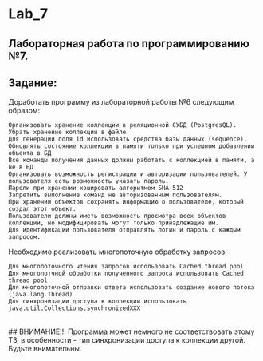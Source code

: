 # Lab_7
## Лабораторная работа по программированию №7.
## Задание:
Доработать программу из лабораторной работы №6 следующим образом:

    Организовать хранение коллекции в реляционной СУБД (PostgresQL). Убрать хранение коллекции в файле.
    Для генерации поля id использовать средства базы данных (sequence).
    Обновлять состояние коллекции в памяти только при успешном добавлении объекта в БД
    Все команды получения данных должны работать с коллекцией в памяти, а не в БД
    Организовать возможность регистрации и авторизации пользователей. У пользователя есть возможность указать пароль.
    Пароли при хранении хэшировать алгоритмом SHA-512
    Запретить выполнение команд не авторизованным пользователям.
    При хранении объектов сохранять информацию о пользователе, который создал этот объект.
    Пользователи должны иметь возможность просмотра всех объектов коллекции, но модифицировать могут только принадлежащие им.
    Для идентификации пользователя отправлять логин и пароль с каждым запросом.

Необходимо реализовать многопоточную обработку запросов.

    Для многопоточного чтения запросов использовать Cached thread pool
    Для многопотчной обработки полученного запроса использовать Cached thread pool
    Для многопоточной отправки ответа использовать создание нового потока (java.lang.Thread)
    Для синхронизации доступа к коллекции использовать java.util.Collections.synchronizedXXX
<br>
## ВНИМАНИЕ!!!  
Программа может немного не соответствовать этому ТЗ, в особенности - тип синхронизации доступа к коллекции другой. Будьте внимательны.
